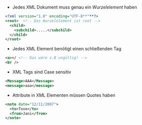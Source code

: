 - Jedes XML Dokument muss genau ein *Wurzelelement* haben

```xml
<?xml version="1.0" encoding="UTF-8**"**?>
<root>  <!-- Das Wurzelelement ist root -->
  <child>  
    <subchild>.....</subchild>  
  </child>  
</root>
```

- Jedes XML Element benötigt einen schließenden Tag

```xml
<a></ <!-- Das wäre z.B ungültig! -->
<br />
```

- XML Tags sind Case sensitiv

```xml
<Message>AAA</Message>
<message>aaa</message>
```

- Attribute in XML Elementen müssen Quotes haben
```xml
<note date="12/11/2007">  
  <to>Tove</to>  
  <from>Jani</from>  
</note>
```
